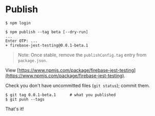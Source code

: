 # Publish

```
$ npm login
```

```
$ npm publish --tag beta [--dry-run]
...
Enter OTP: ...
+ firebase-jest-testing@0.0.1-beta.1
```

>Note: Once stable, remove the `publishConfig.tag` entry from `package.json`.

View [https://www.npmjs.com/package/firebase-jest-testing](https://www.npmjs.com/package/firebase-jest-testing).

Check you don't have uncommitted files (`git status`); commit them.
 
```
$ git tag 0.0.1-beta.1    	# what you published
$ git push --tags
```

That's it!

